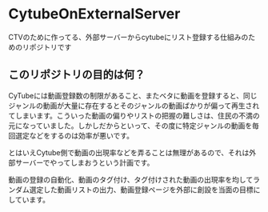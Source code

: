 # CytubeOnExternalServer
CTVのために作ってる、外部サーバーからcytubeにリスト登録する仕組みのためのリポジトリです

## このリポジトリの目的は何？

CyTubeには動画登録数の制限があること、またベタに動画を登録すると、同じジャンルの動画が大量に存在するとそのジャンルの動画ばかりが偏って再生されてしまいます。こういった動画の偏りやリストの把握の難しさは、住民の不満の元になっていました。しかしだからといって、その度に特定ジャンルの動画を毎回選定などをするのは効率が悪いです。

とはいえCytube側で動画の出現率などを弄ることは無理があるので、それは外部サーバーでやってしまおうという計画です。

動画の登録の自動化、動画のタグ付け、タグ付けされた動画の出現率を均してランダム選定した動画リストの出力、動画登録ページを外部に創設を当面の目標にしています。
